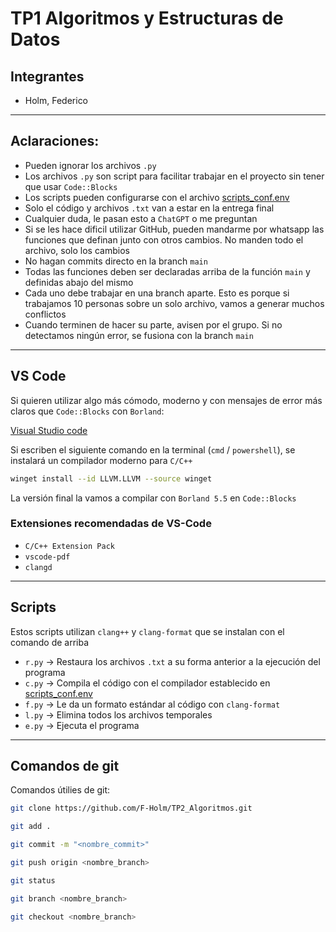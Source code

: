 # TP1 Algoritmos y Estructuras de Datos

## Integrantes

- Holm, Federico

---

## Aclaraciones:

- Pueden ignorar los archivos `.py`
- Los archivos `.py` son script para facilitar trabajar en el proyecto sin tener que usar `Code::Blocks`
- Los scripts pueden configurarse con el archivo [scripts_conf.env](./scripts_conf.env)
- Solo el código y archivos `.txt` van a estar en la entrega final
- Cualquier duda, le pasan esto a `ChatGPT` o me preguntan
- Si se les hace dificil utilizar GitHub, pueden mandarme por whatsapp las funciones que definan junto con otros cambios. No manden todo el archivo, solo los cambios
- No hagan commits directo en la branch `main`
- Todas las funciones deben ser declaradas arriba de la función `main` y definidas abajo del mismo
- Cada uno debe trabajar en una branch aparte. Esto es porque si trabajamos 10 personas sobre un solo archivo, vamos a generar muchos conflictos
- Cuando terminen de hacer su parte, avisen por el grupo. Si no detectamos ningún error, se fusiona con la branch `main`

---

## VS Code

Si quieren utilizar algo más cómodo, moderno y con mensajes de error más claros que `Code::Blocks` con `Borland`:

[Visual Studio code](https://code.visualstudio.com/download)

Si escriben el siguiente comando en la terminal (`cmd` / `powershell`), se instalará un compilador moderno para `C/C++`

```bash
winget install --id LLVM.LLVM --source winget
```

La versión final la vamos a compilar con `Borland 5.5` en `Code::Blocks`


### Extensiones recomendadas de VS-Code

- `C/C++ Extension Pack`
- `vscode-pdf`
- `clangd`

---

## Scripts

Estos scripts utilizan `clang++` y `clang-format` que se instalan con el comando de arriba

- `r.py` -> Restaura los archivos `.txt` a su forma anterior a la ejecución del programa
- `c.py` -> Compila el código con el compilador establecido en [scripts_conf.env](./scripts_conf.env)
- `f.py` -> Le da un formato estándar al código con `clang-format`
- `l.py` -> Elimina todos los archivos temporales
- `e.py` -> Ejecuta el programa

---

## Comandos de git

Comandos útilies de git:

```bash
git clone https://github.com/F-Holm/TP2_Algoritmos.git
```
```bash
git add .
```
```bash
git commit -m "<nombre_commit>"
```
```bash
git push origin <nombre_branch>
```
```bash
git status
```
```bash
git branch <nombre_branch>
```
```bash
git checkout <nombre_branch>
```